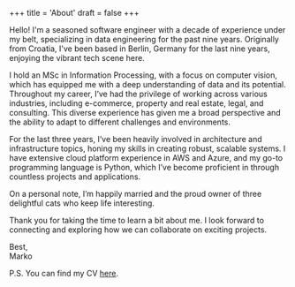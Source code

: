 +++
title = 'About'
draft = false
+++

Hello! I'm a seasoned software engineer with a decade of experience under my belt, specializing in data engineering for the past nine years. Originally from Croatia, I've been based in Berlin, Germany for the last nine years, enjoying the vibrant tech scene here.

I hold an MSc in Information Processing, with a focus on computer vision, which has equipped me with a deep understanding of data and its potential. Throughout my career, I’ve had the privilege of working across various industries, including e-commerce, property and real estate, legal, and consulting. This diverse experience has given me a broad perspective and the ability to adapt to different challenges and environments.

For the last three years, I’ve been heavily involved in architecture and infrastructure topics, honing my skills in creating robust, scalable systems. I have extensive cloud platform experience in AWS and Azure, and my go-to programming language is Python, which I’ve become proficient in through countless projects and applications.

On a personal note, I’m happily married and the proud owner of three delightful cats who keep life interesting.

Thank you for taking the time to learn a bit about me. I look forward to connecting and exploring how we can collaborate on exciting projects.

Best,  
Marko


P.S. You can find my CV [here](/pdf/Resume-Marko-Kolarek.pdf).
